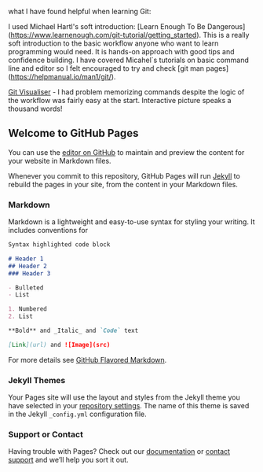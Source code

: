 what I have found helpful when learning Git:

I used Michael Hartl's soft introduction: [Learn Enough To Be Dangerous] (https://www.learnenough.com/git-tutorial/getting_started). This is a really soft introduction to the basic workflow anyone who want to learn programming would need. It is hands-on approach with good tips and confidence building. I have covered Micahel`s tutorials on basic command line and editor so I felt encouraged to try and check [git man pages] (https://helpmanual.io/man1/git/).


[Git Visualiser](http://git-school.github.io/visualizing-git/) - I had problem memorizing commands despite the logic of the workflow was fairly easy at the start.
Interactive picture speaks a thousand words! 

## Welcome to GitHub Pages

You can use the [editor on GitHub](https://github.com/kryska44/website/edit/gh-pages/index.md) to maintain and preview the content for your website in Markdown files.

Whenever you commit to this repository, GitHub Pages will run [Jekyll](https://jekyllrb.com/) to rebuild the pages in your site, from the content in your Markdown files.

### Markdown

Markdown is a lightweight and easy-to-use syntax for styling your writing. It includes conventions for

```markdown
Syntax highlighted code block

# Header 1
## Header 2
### Header 3

- Bulleted
- List

1. Numbered
2. List

**Bold** and _Italic_ and `Code` text

[Link](url) and ![Image](src)
```

For more details see [GitHub Flavored Markdown](https://guides.github.com/features/mastering-markdown/).

### Jekyll Themes

Your Pages site will use the layout and styles from the Jekyll theme you have selected in your [repository settings](https://github.com/kryska44/website/settings). The name of this theme is saved in the Jekyll `_config.yml` configuration file.

### Support or Contact

Having trouble with Pages? Check out our [documentation](https://docs.github.com/categories/github-pages-basics/) or [contact support](https://github.com/contact) and we’ll help you sort it out.
